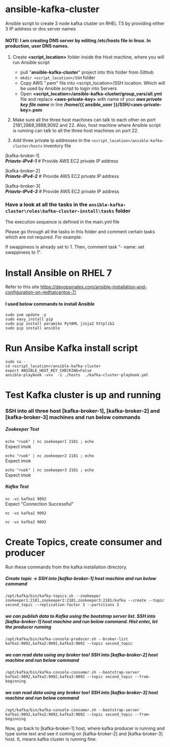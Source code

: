 # ansible-kafka-cluster
Ansible script to create 3 node kafka cluster on RHEL 7.5 by providing either 3 IP address or dns server names 

#### NOTE: I am creating DNS server by editing /etc/hosts file in linux. In production, user DNS names.

1. Create **<script_location>** folder inside the Host machine, where you will run Ansible script
   * pull "**ansible-kafka-cluster**" project into this folder from Github
   * `mkdir <script_location>/SSH` folder     
   * Copy AWS "<aws-private-key>.pem" file into <script_location>/SSH location. Which will be used by Ansible script to login into Servers
   * Open **<script_location>/ansible-kafka-cluster/group_vars/all.yml** file and replace **\<aws-private-key\>** with name of your **_aws private key file name_** in line **/home/{{ ansible_user }}/SSH/\<aws-private-key>\.pem**                         

2. Make sure all the three host machines can talk to each other on port 2181,2888,3888,9092 and 22. Also, host machine where Ansible script is running can talk to all the three host machines on port 22.

3. Add three private Ip addresses in the `<script_location>/ansible-kafka-cluster/hosts` inventory file

[kafka-broker-1]                                        
_**Priavte-IPv4-1**_                                         # Provide AWS EC2 private IP address

[kafka-broker-2]                   
_**Priavte-IPv4-2**_                                         # Provide AWS EC2 private IP address

[kafka-broker-3]                
_**Priavte-IPv4-3**_                                         # Provide AWS EC2 private IP address

### Have a look at all the tasks in the `ansible-kafka-cluster\roles\kafka-cluster-install\tasks` folder
The execution sequence is defined in the main.yml file

Please go through all the tasks in this folder and comment certain tasks which are not required. 
For example:

If swappiness is already set to 1. Then, comment task "- name: set swappiness to 1". 

# Install Ansible on RHEL 7 
Refer to this site 
https://devopsmates.com/ansible-installation-and-configuration-on-redhatcentos-7/

#### I used below commands to install Ansible
`sudo yum update -y`             
`sudo easy_install pip`            
`sudo pip install paramiko PyYAML jinja2 httplib2`                   
`sudo pip install ansible`

# Run Ansibe Kafka install script
`sudo su -`                
`cd <script_location>/ansible-kafka-cluster`                                                      
`export ANSIBLE_HOST_KEY_CHECKING=False`                                     
`ansible-playbook -vvv  -i ./hosts  ./kafka-cluster-playbook.yml`

# Test Kafka cluster is up and running

### SSH into all three host [kafka-broker-1], [kafka-broker-2] and [kafka-broker-3] machines and run below commands

##### Zookeeper Test
`echo "ruok" | nc zookeeper1 2181 ; echo`                  
Expect imok

`echo "ruok" | nc zookeeper2 2181 ; echo`         
Expect imok

`echo "ruok" | nc zookeeper3 2181 ; echo`            
Expect imok

##### Kafka Test
`nc -vz kafka1 9092`                 
Expect "Connection Successful" 

`nc -vz kafka2 9092`

`nc -vz kafka3 9092`

# Create Topics, create consumer and producer
Run these commands from the kafka installation directory.

##### Create topic -> SSH into [kafka-broker-1] host machine and run below command
`/opt/kafka/bin/kafka-topics.sh --zookeeper zookeeper1:2181,zookeeper2:2181,zookeeper3:2181/kafka --create --topic second_topic --replication-factor 3 --partitions 3`

##### we can publish data to Kafka using the bootstrap server list. SSH into [kafka-broker-1] host machine and run below command. Hist enter, let the producer running
`/opt/kafka/bin/kafka-console-producer.sh --broker-list kafka1:9092,kafka2:9092,kafka3:9092 --topic second_topic`

##### we can read data using any broker too! SSH into [kafka-broker-2] host machine and run below command
`/opt/kafka/bin/kafka-console-consumer.sh --bootstrap-server kafka1:9092,kafka2:9092,kafka3:9092 --topic second_topic --from-beginning`

##### we can read data using any broker too! SSH into [kafka-broker-3] host machine and run below command
`/opt/kafka/bin/kafka-console-consumer.sh --bootstrap-server kafka1:9092,kafka2:9092,kafka3:9092 --topic second_topic --from-beginning`

Now, go back to [kafka-broker-1] host, where kafka producer is running and type some text and see it coming on [kafka-broker-2] and [kafka-broker-3] host. It, means kafka cluster is running fine.
